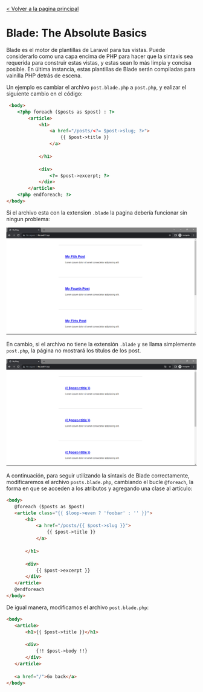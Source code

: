 [< Volver a la pagina principal](/docs/readme.md)

# Blade: The Absolute Basics

Blade es el motor de plantillas de Laravel para tus vistas. Puede considerarlo como una capa encima de PHP para hacer que la sintaxis sea requerida para construir estas vistas, y estas sean lo más limpia y concisa posible. En última instancia, estas plantillas de Blade serán compiladas para vainilla PHP detrás de escena.

Un ejemplo es cambiar el archivo `post.blade.php` a `post.php`, y ealizar el siguiente cambio en el código:

```html
 <body>
    <?php foreach ($posts as $post) : ?>
        <article>
            <h1>
                <a href="/posts/<?= $post->slug; ?>">
                    {{ $post->title }}
                </a>

            </h1>

            <div>
                <?= $post->excerpt; ?>
            </div>
        </article>
    <?php endforeach; ?>
</body>
```

Si el archivo esta con la extension `.blade` la pagina debería funcionar sin ningun problema:

![Pagina con la extension .blade](images/con_el_.blade.png)

En cambio, si el archivo no tiene la extensión `.blade` y se llama simplemente `post.php`, la página no mostrará los títulos de los post.

![Pagina sin la extension .blade](images/sin_el_.blade.png)

A continuación, para seguir utilizando la sintaxis de Blade correctamente, modificaremos el archivo `posts.blade.php`, cambiando el bucle `@foreach`, la forma en que se acceden a los atributos y agregando una clase al artículo:

 ```html
 <body>
    @foreach ($posts as $post)
    <article class="{{ $loop->even ? 'foobar' : '' }}">
        <h1>
            <a href="/posts/{{ $post->slug }}">
                {{ $post->title }}
            </a>

        </h1>

        <div>
            {{ $post->excerpt }}
        </div>
    </article>
    @endforeach
</body>
```

De igual manera, modificamos el archivo `post.blade.php`:

 ```html
 <body>
    <article>
        <h1>{{ $post->title }}</h1>

        <div>
            {!! $post->body !!}
        </div>
    </article>

    <a href="/">Go back</a>
</body>
```

